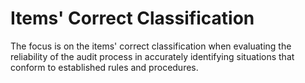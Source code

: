 Items' Correct Classification
===

The focus is on the items' correct classification when evaluating the reliability of the audit process in accurately identifying situations that conform to established rules and procedures.
